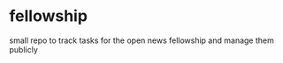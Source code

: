 fellowship
==========

small repo to track tasks for the open news fellowship and manage them publicly
